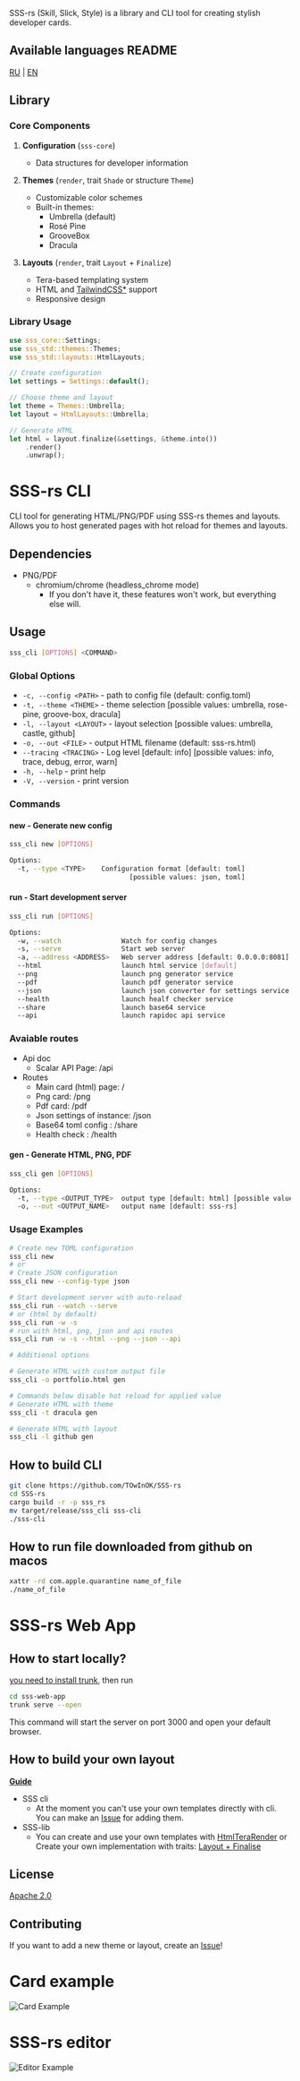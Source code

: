 SSS-rs (Skill, Slick, Style) is a library and CLI tool for creating stylish developer cards.

## Available languages README
[RU](README_ru.md) | [EN](README_ru.md)

## Library

### Core Components

1. **Configuration** (`sss-core`)
   - Data structures for developer information

2. **Themes** (`render`, trait `Shade` or structure `Theme`)
   - Customizable color schemes
   - Built-in themes:
     - Umbrella (default)
     - Rosé Pine
     - GrooveBox
     - Dracula

3. **Layouts** (`render`, trait `Layout` + `Finalize`)
   - Tera-based templating system
   - HTML and [TailwindCSS*](https://crates.io/crates/encre-css) support
   - Responsive design

### Library Usage

```rust
use sss_core::Settings;
use sss_std::themes::Themes;
use sss_std::layouts::HtmlLayouts;

// Create configuration
let settings = Settings::default();

// Choose theme and layout
let theme = Themes::Umbrella;
let layout = HtmlLayouts::Umbrella;

// Generate HTML
let html = layout.finalize(&settings, &theme.into())
    .render()
    .unwrap();
```

# SSS-rs CLI

CLI tool for generating HTML/PNG/PDF using SSS-rs themes and layouts.
Allows you to host generated pages with hot reload for themes and layouts.

## Dependencies
- PNG/PDF
  - chromium/chrome (headless_chrome mode)
    - If you don't have it, these features won't work, but everything else will.

## Usage

```bash
sss_cli [OPTIONS] <COMMAND>
```

### Global Options

- `-c, --config <PATH>` - path to config file (default: config.toml)
- `-t, --theme <THEME>` - theme selection [possible values: umbrella, rose-pine, groove-box, dracula]
- `-l, --layout <LAYOUT>` - layout selection [possible values: umbrella, castle, github]
- `-o, --out <FILE>` - output HTML filename (default: sss-rs.html)
- `--tracing <TRACING>` - Log level [default: info] [possible values: info, trace, debug, error, warn]
- `-h, --help` - print help
- `-V, --version` - print version

### Commands

#### new - Generate new config
```bash
sss_cli new [OPTIONS]

Options:
  -t, --type <TYPE>    Configuration format [default: toml]
                              [possible values: json, toml]
```

#### run - Start development server
```bash
sss_cli run [OPTIONS]

Options:
  -w, --watch               Watch for config changes
  -s, --serve               Start web server
  -a, --address <ADDRESS>   Web server address [default: 0.0.0.0:8081]
  --html                    launch html service [default]
  --png                     launch png generator service
  --pdf                     launch pdf generator service
  --json                    launch json converter for settings service
  --health                  launch healf checker service
  --share                   launch base64 service
  --api                     launch rapidoc api service
```

### Avaiable routes
- Api doc
  - Scalar API Page: /api
- Routes
  - Main card (html) page: /
  - Png card: /png
  - Pdf card: /pdf
  - Json settings of instance: /json
  - Base64 toml config : /share
  - Health check : /health

#### gen - Generate HTML, PNG, PDF
```bash
sss_cli gen [OPTIONS]

Options:
  -t, --type <OUTPUT_TYPE>  output type [default: html] [possible values: html, png, pdf]
  -o, --out <OUTPUT_NAME>   output name [default: sss-rs]
```

### Usage Examples

```bash
# Create new TOML configuration
sss_cli new
# or
# Create JSON configuration
sss_cli new --config-type json

# Start development server with auto-reload
sss_cli run --watch --serve
# or (html by default)
sss_cli run -w -s
# run with html, png, json and api routes
sss_cli run -w -s --html --png --json --api

# Additional options

# Generate HTML with custom output file
sss_cli -o portfolio.html gen

# Commands below disable hot reload for applied value
# Generate HTML with theme
sss_cli -t dracula gen

# Generate HTML with layout
sss_cli -l github gen
```

## How to build CLI

```bash
git clone https://github.com/TOwInOK/SSS-rs
cd SSS-rs
cargo build -r -p sss_rs
mv target/release/sss_cli sss-cli
./sss-cli
```

## How to run file downloaded from github on macos
```sh
xattr -rd com.apple.quarantine name_of_file
./name_of_file
```

# SSS-rs Web App

## How to start locally?
[you need to install trunk](https://trunkrs.dev/guide/getting-started/installation.html), then run
```sh
cd sss-web-app
trunk serve --open
```
This command will start the server on port 3000 and open your default browser.


## How to build your own layout

[**Guide**](How_to_construct_layout.md)

- SSS cli
  - At the moment you can't use your own templates directly with cli.
  You can make an [Issue](https://github.com/TOwInOK/SSS-rs/issues/new?template=Blank+issue) for adding them.
- SSS-lib
  - You can create and use your own templates with [HtmlTeraRender](sss-lib/sss-std/src/layouts/html_tera_builder.rs)
  or
  Create your own implementation with traits: [Layout + Finalise](sss-lib/render/src/layout.rs)

## License
[Apache 2.0](LICENSE)

## Contributing
If you want to add a new theme or layout, create an [Issue](https://github.com/TOwInOK/SSS-rs/issues/new?template=Blank+issue)!

# Card example
![Card Example](.content/card_example.png)
# SSS-rs editor
![Editor Example](.content/editor_example.png)
